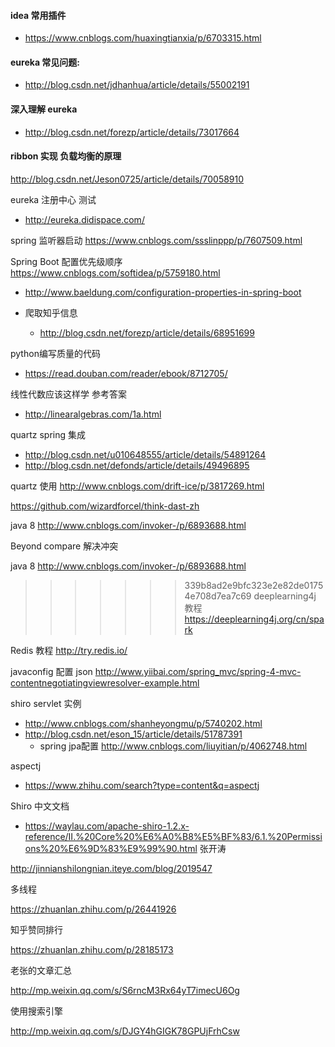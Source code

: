 
#### idea 常用插件

- https://www.cnblogs.com/huaxingtianxia/p/6703315.html

#### eureka 常见问题:

- http://blog.csdn.net/jdhanhua/article/details/55002191


#### 深入理解 eureka

- http://blog.csdn.net/forezp/article/details/73017664

#### ribbon 实现 负载均衡的原理

http://blog.csdn.net/Jeson0725/article/details/70058910


eureka 注册中心 测试

- http://eureka.didispace.com/

spring 监听器启动 https://www.cnblogs.com/ssslinppp/p/7607509.html

Spring Boot 配置优先级顺序 https://www.cnblogs.com/softidea/p/5759180.html

- http://www.baeldung.com/configuration-properties-in-spring-boot


- 爬取知乎信息 
	- http://blog.csdn.net/forezp/article/details/68951699


python编写质量的代码
- https://read.douban.com/reader/ebook/8712705/

线性代数应该这样学 参考答案
- http://linearalgebras.com/1a.html


quartz spring 集成

- http://blog.csdn.net/u010648555/article/details/54891264
- http://blog.csdn.net/defonds/article/details/49496895


quartz 使用
http://www.cnblogs.com/drift-ice/p/3817269.html

https://github.com/wizardforcel/think-dast-zh


java 8
http://www.cnblogs.com/invoker-/p/6893688.html


Beyond compare 解决冲突

java 8
http://www.cnblogs.com/invoker-/p/6893688.html


>>>>>>> 339b8ad2e9bfc323e2e82de01754e708d7ea7c69
deeplearning4j 教程
https://deeplearning4j.org/cn/spark

Redis 教程
http://try.redis.io/

javaconfig 配置 json
http://www.yiibai.com/spring_mvc/spring-4-mvc-contentnegotiatingviewresolver-example.html



shiro servlet 实例
- http://www.cnblogs.com/shanheyongmu/p/5740202.html
- http://blog.csdn.net/eson_15/article/details/51787391
    - spring jpa配置 http://www.cnblogs.com/liuyitian/p/4062748.html

aspectj

- https://www.zhihu.com/search?type=content&q=aspectj

Shiro 中文文档

- https://waylau.com/apache-shiro-1.2.x-reference/II.%20Core%20%E6%A0%B8%E5%BF%83/6.1.%20Permissions%20%E6%9D%83%E9%99%90.html
张开涛

http://jinnianshilongnian.iteye.com/blog/2019547

多线程

https://zhuanlan.zhihu.com/p/26441926

知乎赞同排行

https://zhuanlan.zhihu.com/p/28185173

老张的文章汇总

http://mp.weixin.qq.com/s/S6rncM3Rx64yT7imecU6Og

使用搜索引擎

http://mp.weixin.qq.com/s/DJGY4hGIGK78GPUjFrhCsw



